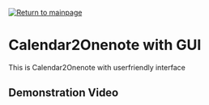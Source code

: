 [![Return to mainpage](https://img.shields.io/badge/Return_to_mainpage-blueviolet.svg)](https://github.com/juho-creator/Calendar2Onenote/blob/main/README.md)



# Calendar2Onenote with GUI
This is Calendar2Onenote with userfriendly interface

## Demonstration Video
